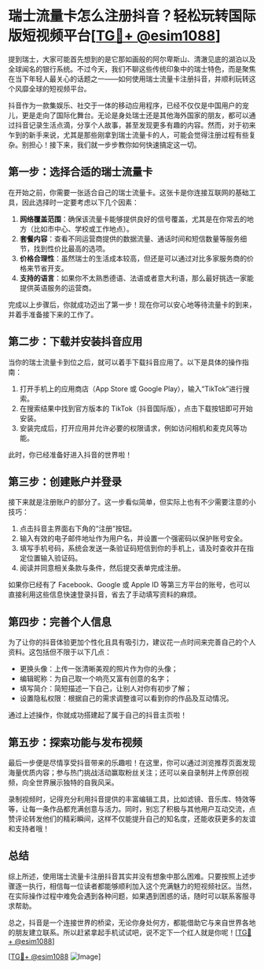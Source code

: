 # 瑞士流量卡怎么注册抖音？轻松玩转国际版短视频平台[[TG💪+ @esim1088](https://t.me/s/esim1088)]

提到瑞士，大家可能首先想到的是它那如画般的阿尔卑斯山、清澈见底的湖泊以及全球闻名的银行系统。不过今天，我们不聊这些传统印象中的瑞士特色，而是聚焦在当下年轻人最关心的话题之一——如何使用瑞士流量卡注册抖音，并顺利玩转这个风靡全球的短视频平台。

抖音作为一款集娱乐、社交于一体的移动应用程序，已经不仅仅是中国用户的宠儿，更是走向了国际化舞台。无论是身处瑞士还是其他海外国家的朋友，都可以通过抖音记录生活点滴，分享个人故事，甚至发现更多有趣的内容。然而，对于初来乍到的新手来说，尤其是那些刚拿到瑞士流量卡的人，可能会觉得注册过程有些复杂。别担心！接下来，我们就一步步教你如何快速搞定这一切。

## 第一步：选择合适的瑞士流量卡

在开始之前，你需要一张适合自己的瑞士流量卡。这张卡是你连接互联网的基础工具，因此选择时一定要考虑以下几个因素：

1. **网络覆盖范围**：确保该流量卡能够提供良好的信号覆盖，尤其是在你常去的地方（比如市中心、学校或工作地点）。
2. **套餐内容**：查看不同运营商提供的数据流量、通话时间和短信数量等服务细节，找到性价比最高的选项。
3. **价格合理性**：虽然瑞士的生活成本较高，但还是可以通过对比多家服务商的价格来节省开支。
4. **支持的语言**：如果你不太熟悉德语、法语或者意大利语，那么最好挑选一家能提供英语服务的运营商。

完成以上步骤后，你就成功迈出了第一步！现在你可以安心地等待流量卡的到来，并着手准备接下来的工作了。

## 第二步：下载并安装抖音应用

当你的瑞士流量卡到位之后，就可以着手下载抖音应用了。以下是具体的操作指南：

1. 打开手机上的应用商店（App Store 或 Google Play），输入“TikTok”进行搜索。
2. 在搜索结果中找到官方版本的 TikTok（抖音国际版），点击下载按钮即可开始安装。
3. 安装完成后，打开应用并允许必要的权限请求，例如访问相机和麦克风等功能。

此时，你已经准备好进入抖音的世界啦！

## 第三步：创建账户并登录

接下来就是注册账户的部分了。这一步看似简单，但实际上也有不少需要注意的小技巧：

1. 点击抖音主界面右下角的“注册”按钮。
2. 输入有效的电子邮件地址作为用户名，并设置一个强密码以保护账号安全。
3. 填写手机号码，系统会发送一条验证码短信到你的手机上，请及时查收并在指定位置输入验证码。
4. 阅读并同意相关条款与条件，然后提交表单完成注册。

如果你已经有了 Facebook、Google 或 Apple ID 等第三方平台的账号，也可以直接利用这些信息快速登录抖音，省去了手动填写资料的麻烦。

## 第四步：完善个人信息

为了让你的抖音体验更加个性化且具有吸引力，建议花一点时间来完善自己的个人资料。这包括但不限于以下几点：

- 更换头像：上传一张清晰美观的照片作为你的头像；
- 编辑昵称：为自己取一个响亮又富有创意的名字；
- 填写简介：简短描述一下自己，让别人对你有初步了解；
- 设置隐私权限：根据自己的需求调整谁可以看到你的作品及互动情况。

通过上述操作，你就成功搭建起了属于自己的抖音主页啦！

## 第五步：探索功能与发布视频

最后一步便是尽情享受抖音带来的乐趣啦！在这里，你可以通过浏览推荐页面发现海量优质内容；参与热门挑战活动赢取粉丝关注；还可以亲自录制并上传原创视频，向全世界展示独特的自我风采。

录制视频时，记得充分利用抖音提供的丰富编辑工具，比如滤镜、音乐库、特效等等，让每一条作品都充满创意与活力。同时，别忘了积极与其他用户互动交流，点赞评论转发他们的精彩瞬间，这样不仅能提升自己的知名度，还能收获更多的友谊和支持者哦！

## 总结

综上所述，使用瑞士流量卡注册抖音其实并没有想象中那么困难。只要按照上述步骤逐一执行，相信每一位读者都能够顺利加入这个充满魅力的短视频社区。当然，在实际操作过程中难免会遇到各种问题，如果遇到困惑的话，随时可以联系客服寻求帮助。

总之，抖音是一个连接世界的桥梁，无论你身处何方，都能借助它与来自世界各地的朋友建立联系。所以赶紧拿起手机试试吧，说不定下一个红人就是你呢！[[TG💪+ @esim1088](https://t.me/s/esim1088)]

[[TG💪+ @esim1088](https://t.me/s/esim1088) ![Image](https://i.postimg.cc/4NQfJmqS/Snipaste-2025-05-13-00-14-12.png)]